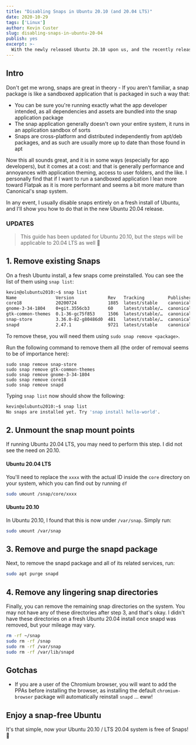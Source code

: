 ```yaml
---
title: "Disabling Snaps in Ubuntu 20.10 (and 20.04 LTS)"
date: 2020-10-29
tags: ['Linux']
author: Kevin Custer
slug: disabling-snaps-in-ubuntu-20-04
publish: yes
excerpt: >-
  With the newly released Ubuntu 20.10 upon us, and the recently released LTS (20.04), many have mixed feelings about the proliferation of snap packages in Ubuntu. In this article I'll show you how to completely remove the snap system from Ubuntu if you prefer a purely apt sytem 🙂
---
```


## Intro

Don't get me wrong, snaps are great in theory - If you aren't familiar, a snap package is like a sandboxed application that is packaged in such a way that:

* You can be sure you're running exactly what the app developer intended, as all dependencies and assets are bundled into the snap application package
* The snap application generally doesn't own your entire system, it runs in an application sandbox of sorts
* Snaps are cross-platform and distributed independently from apt/deb packages, and as such are usually more up to date than those found in apt

Now this all sounds great, and it is in some ways (especially for app developers), but it comes at a cost: and that is generally performance and annoyances with application theming, access to user folders, and the like.  I personally find that if I want to run a sandboxed application I lean more toward Flatpak as it is more performant and seems a bit more mature than Canonical's snap system.

In any event, I usually disable snaps entirely on a fresh install of Ubuntu, and I'll show you how to do that in the new Ubuntu 20.04 release.

### UPDATES

> This guide has been updated for Ubuntu 20.10, but the steps will be applicable to 20.04 LTS as well 🙂

## 1. Remove existing Snaps

On a fresh Ubuntu install, a few snaps come preinstalled. You can see the list of them using `snap list`:

```bash
kevin@olubuntu2010:~$ snap list
Name               Version             Rev   Tracking         Publisher   Notes
core18             20200724            1885  latest/stable    canonical✓  base
gnome-3-34-1804    0+git.3556cb3       60    latest/stable/…  canonical✓  -
gtk-common-themes  0.1-36-gc75f853     1506  latest/stable/…  canonical✓  -
snap-store         3.36.0-82-g80486d0  481   latest/stable/…  canonical✓  -
snapd              2.47.1              9721  latest/stable    canonical✓  snapd
```

To remove these, you will need them using `sudo snap remove <package>`.

Run the following command to remove them all (the order of removal seems to be of importance here):

```
sudo snap remove snap-store
sudo snap remove gtk-common-themes
sudo snap remove gnome-3-34-1804
sudo snap remove core18
sudo snap remove snapd
```

Typing `snap list` now should show the following:

```bash
kevin@olubuntu2010:~$ snap list
No snaps are installed yet. Try 'snap install hello-world'.
```

## 2. Unmount the snap mount points

If running Ubuntu 20.04 LTS, you may need to perform this step.  I did not see the need on 20.10. 

#### Ubuntu 20.04 LTS

You'll need to replace the `xxxx` with the actual ID inside the `core` directory on your system, which you can find out by running `df`

```bash
sudo umount /snap/core/xxxx
```

#### Ubuntu 20.10

In Ubuntu 20.10, I found that this is now under `/var/snap`.  Simply run:

```bash
sudo umount /var/snap
```

## 3. Remove and purge the snapd package

Next, to remove the snapd package and all of its related services, run:

```bash
sudo apt purge snapd
```

## 4. Remove any lingering snap directories

Finally, you can remove the remaining snap directories on the system.  You may not have any of these directories after step 3, and that's okay.  I didn't have these directories on a fresh Ubuntu 20.04 install once snapd was removed, but your mileage may vary.

```bash
rm -rf ~/snap
sudo rm -rf /snap
sudo rm -rf /var/snap
sudo rm -rf /var/lib/snapd
```

## Gotchas

* If you are a user of the Chromium browser, you will want to add the PPAs before installing the browser, as installing the default `chromium-browser` package will automatically reinstall `snapd` ... eww! 

## Enjoy a snap-free Ubuntu

It's that simple, now your Ubuntu 20.10 / LTS 20.04 system is free of Snaps! 🙂